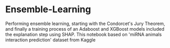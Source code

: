 # Ensemble-Learning
Performing ensemble learning, starting with the Condorcet's Jury Theorem, and finally a training process of an Adaboost and XGBoost models included the explanation step using SHAP. This notebook based on 'miRNA animals interaction prediction' dataset from Kaggle
